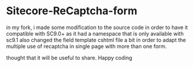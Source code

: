 # Sitecore-ReCaptcha-form
in my fork, i made some modification to the source code in order to have it compatible with SC9.0+ as it had a namespace that is only available with sc9.1
also changed the field template cshtml file a bit in order to adapt the multiple use of recaptcha in single page with more than one form.

thought that it will be useful to share.
Happy coding
